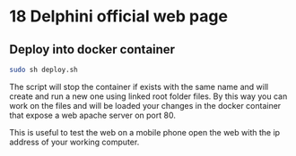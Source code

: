 # 18 Delphini official web page

## Deploy into docker container

```bash
sudo sh deploy.sh
```

The script will stop the container if exists with the same name and will create and run a new one using linked root folder files. By this way you can work on the files and will be loaded your changes in the docker container that expose a web apache server on port 80.

This is useful to test the web on a mobile phone open the web with the ip address of your working computer.